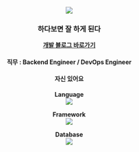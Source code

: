 <p align="center">
  <img src="https://capsule-render.vercel.app/api?type=waving&height=200&section=header&color=gradient&text=안녕하세요!%20백엔드%20개발자%20김효주입니다!&fontSize=30&animation=fadeIn&fontAlignY=38&desc=Team%20Player&descAlignY=51&descAlign=62" />
</p>

<h3 align="center">하다보면 잘 하게 된다</h3>

<p align="center">
  <a href="https://citadel-life.tistory.com/"><strong>개발 블로그 바로가기</strong></a>
</p>

<h4 align="center"><strong>직무 : Backend Engineer / DevOps Engineer</strong></h4>

<h4 align="center"><strong>자신 있어요</strong></h4>

<p align="center">
  <strong>Language</strong><br>
  <img src="https://img.shields.io/badge/JAVA-f89820.svg?style=for-the-badge&logo=java&logoColor=white" />
</p>

<p align="center">
  <strong>Framework</strong><br>
  <img src="https://img.shields.io/badge/SpringBoot-6DB33F.svg?style=for-the-badge&logo=springboot&logoColor=white" />
</p>

<p align="center">
  <strong>Database</strong><br>
  <img src="https://img.shields.io/badge/MySQL-4479A1.svg?style=for-the-badge&logo=mysql&logoColor=white" />
</p>

